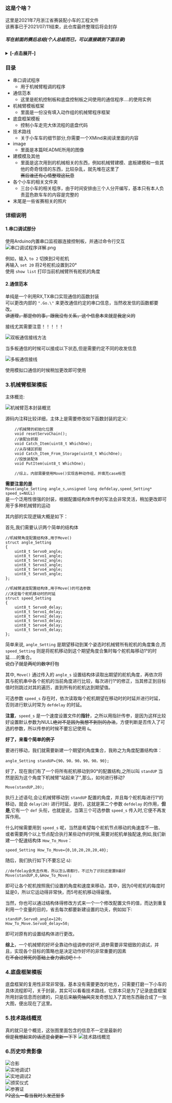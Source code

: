 ### 这是个啥？

这里是2021年7月浙江省赛装配小车的工程文件  
该赛事已于2021/07/11结束，此仓库最终整理后将会封存  
##### 写在前面的赛后总结(个人总结而已，可以直接跳到下面目录)
<details>
  <summary><b>[-点击展开-]</b></summary>
>_____虽然仍有遗憾，但结果是好的，三支队伍拿了两个三等奖 ~~真就全靠同行衬托~~ ，作为本人参与的第一个项目，也暴露出了现阶段的很多问题，例如机械结构设计的不合理性 **(串行舵机控制机械臂是真的傻\*\*\*)** 针对这个装配比赛有很多更合理的机械设计，例如丝杆滑轨投放，激光测距识别装配孔洞，成功率要比串行机械臂高很多也更稳定。  
_____初期调试时总是把问题想的太死，例如强求底盘精准转向90°，实际上由于电机功率和电池电压问题会导致转向不精准，后续的修正算法才是真正意义上的精髓(于是有了FixTurn等等修正用函数)，在Till系列函数中有很多应用，这也是让底盘代码成为这次项目 **"一次编写，到处复制，哪都能跑"** 的真正功臣，是底盘代码的灵魂，后续的话应该会接触到更多的闭环控制算法，例如经典的PID，到时候再来审视这里的代码或许会有更不一样的理解。  
_____至于这次比赛中出现的各种差错，最恼人的莫过于前一天晚上调得好好的车子后来上场只拿了1分，后来下场发现舵机线都断了几根，运输和接线方面的问题非常非常的值得反思，**保姆级别的保护其实一点都不过分**，调了半天以为调好了，上场，boom，哦豁玩脱，那才是最气人的。  
_____总的来说，这次项目给我最大的感受就是前期规划和团队合作的重要性，前期规划做的不够好的话后期很容易事倍功半，例如想要实现某些功能时却发现当前机械结构根本不足以实现，想要修改却发现时间并不允许，只能将就当前结构继续一条路走到黑，实属难顶。
_____最后的最后，希望能在后面的开发过程中不断精进吧，末尾放了几张比赛的照片，这个库将会在最后一次整理后尘封，也许来年还有机会再用到..........
</details>

### 目录

- 串口调试程序
  - 用于机械臂粗调的程序
- 通信范本
  - 这里是舵机控制板和底盘控制板之间使用的通信程序....的使用实例
- 机械臂模板框架
  - 里面是一份没有填入动作组的机械臂程序框架
- 底盘框架模板
  - 控制小车走完大体流程的底盘代码  
- 技术路线
  - 关于小车车的细节部分,你需要一个XMind来阅读里面的内容
- image
  - 里面是本篇README所用的图像  
- 建模模及其他
  - 里面是这次用到的机械相关的东西，例如机械臂建模、底板建模和一些其他的奇奇怪怪的东西，比较杂乱，就先堆在这里了  
  ~~赛后谁还有心情整理这玩意~~  
- 各个小车的相关文件夹
  - 三台小车的相关程序，由于时间安排由三个人分开编写，基本只有本人负责蓝色款车车的内容是完整的
- 末尾是一些省赛相关的照片 

### 详细说明

#### 1.串口调试部分

使用Arduino内置串口监视器连接控制板，并通过命令行交互  
![串口调试程序详解.png](image/串口调试程序详解.png)  

例如，输入 `to 2` 切换到2号舵机  
再输入 `set 20` 将2号舵机设置到20°  
使用 `show list` 打印当前机械臂所有舵机的角度

#### 2.通信范本
单纯是一个利用RX,TX串口实现通信的函数封装  
可以更改内部的 `".Go.\"`  来更改通信约定的串口信息，当然收发信的函数都要改。  
~~讲道理，那是你的事，跟我没有关系，这个信息本来就是我定义的~~

接线尤其需要注意！！！！！  

![双板通信接线方法](image/双板通信接线方法.jpg)

当多板通信的时候可以接成以下状态,但是需要约定不同的收发信息  

![多板通信接线](image/多板通信接线.png)  

使用模拟口通信的时候稍加更改即可使用
### 3.机械臂框架模板
主体概览:  

![机械臂范本封装概览](image/机械臂范本封装概览.png)  

源码内注释比较详细，主体上是需要修改如下函数封装的定义:  
```Arduino
    //机械臂的初始化位置
    void resetServoChain();
    //装配台抓取
    void Catch_Item(uint8_t WhichOne);
    //从存储区抓取
    void Catch_Item_From_Storage(uint8_t WhichOne);
    //投放装配体
    void PutItem(uint8_t WhichOne);

    //综上，内部需要使用Move()实现各种动作组，并填充case标签
```
**需要注意的是**  
`Move(angle_Setting angle_s,unsigned long defdelay,speed_Setting* speed_s=NULL)`  
是一个泛用性很强的封装，根据配置结构体传参的写法会非常灵活，稍加更改即可用于多种机械臂的运动  

其内部的实现逻辑大概是如下：  
  
首先,我们需要认识两个简单的结构体
```Arduino
//机械臂角度配置结构体,用于Move()
struct angle_Setting
{
    uint8_t Servo0_angle;
    uint8_t Servo1_angle;
    uint8_t Servo2_angle;
    uint8_t Servo3_angle;
    uint8_t Servo4_angle;
    uint8_t Servo5_angle;
};

//机械臂速度配置结构体,用于Move()的可选参数
//决定每个舵机移动时的时延
struct speed_Setting
{
    uint8_t Servo0_delay;
    uint8_t Servo1_delay;
    uint8_t Servo2_delay;
    uint8_t Servo3_delay;
    uint8_t Servo4_delay;
    uint8_t Servo5_delay;
};
```
简单来说, `angle_Setting` 是期望移动到某个姿态时机械臂所有舵机的角度集合,而 `speed_Setting` 则是将舵机移动到这个期望角度合集时每个舵机每移动1°的时延.....的集合。  
~~说白了就是两坨的数字打包~~  

其中, `Move()` 通过传入的 `angle_s` 设置结构体读取出期望的舵机角度，再依次将其与舵机串中各个舵机的当前角度进行比较，每次进行1°的修正，当其修正到目标值时则跳过对其的遍历，直到所有的舵机达到期望值。  

可选参数 `speed_s` 存在时，依次读取每个舵机期望在移动时的时延并进行时延，否则进行默认时常为 `defdelay` 的时延。 

**注意**，`speed_s` 是一个速度设置文件的**指针**，之所以用指针传参，是因为这样比较好设置默认参数为NULL~~绝对不是因为我想不到别的办法~~，方便判断是否传入了可选的参数，所以传参的时候不要忘记使用 `&`。

**好了，来看个简单的例子**    

要进行移动，我们就需要新建一个期望的角度集合，我称之为角度配置结构体：  
```Arduino
angle_Setting standUP={90，90，90，90，90，90};
```
好了，现在我们有了一个将所有舵机移动到90°的配置结构,之所以叫 `standUP` 当然是因为这个角度下机械臂"站起来了",那么，如何进行移动?    
```Arduino
Move(standUP,20);
```
执行上述语句,会让机械臂移动到 `standUP` 配置的角度，并且每个舵机每进行1°的移动，就会 `delay(20)` 进行时延，是的，这就是第二个参数 `defdelay` 的作用，**但是**,它有一个 `def` 头衔，也就是说，当第三个可选参数 `speed_s` 传入时,它便不再发挥作用。  

什么时候需要用到 `speed_s` 呢，当然是希望每个舵机节点移动的角速度不一致、或者需要两个以上节点配合执行某些动作的时候,需要对舵机单独配速,例如,我们新建一个配速结构体 `How_To_Move`：  
```Arduino
speed_Setting How_To_Move={0,10,20,20,20,40};
```
随后，我们执行如下(不要忘记 `&`):
```Arduino
//defdelay会失去作用，所以怎么填都行，不过为了识别还是置0最好
Move(standUP,0,&How_To_Move);
```
即可让各个舵机按照我们设置的角度和速度来移动，其中，因为0号舵机的每度时延是0，所以它运动得非常快，而5号舵机移动得最慢。  

当然，你也可以通过结构体得修改方式来一个一个修改配置文件的值，而达到重复利用一个变量的目的，省去每次都要新建设置的功夫，例如如下:  
```Arduino
standUP.Servo0_angle=120;
How_To_Move.Servo0_delay=50;
```
即可对原有的设置结构体进行更改。  

**综上**，一个机械臂的好坏全靠动作组调参的好坏,调参需要非常细致的调试，并且，实现各个目标的策略也是决定动作好坏的非常重要的因素  
~~在不会过劳死的基础上奋力调试吧！！~~  
### 4.底盘框架模板
底盘框架的复用性非常非常强，基本没有需要更改的地方，只需要打磨一下小车的具体流程即可，关于封装，其实可以看看技术路线，它原本只是为了记录底盘框架所用封装信息而创建的，只是后来~~脑壳抽风~~突发奇想加入了其他东西融合成了一张大图，便出现在了这里。  

### 5.技术路线概览
真的就只是个概览，这张图里面包含的信息不一定是最新的  
~~但是我想起来的话还是会更新一下下~~
![技术路线概览](image/技术路线概览.png)

### 6.历史珍贵影像
![合影](image/实景2.jpg)  
![实地调试1](image/实景1.jpg)  
![实地调试2](image/实景3.jpg)  
![颁奖仪式](image/实景4.jpg)  
![参赛证](image/参赛证.jpg)  
~~P2这么一看当我时头发还挺多~~